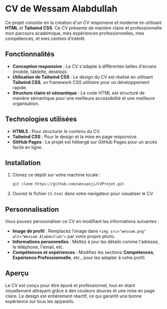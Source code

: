 # CV de Wessam Alabdullah

Ce projet consiste en la création d'un CV responsive et moderne en utilisant **HTML** et **Tailwind CSS**. Ce CV présente de manière claire et professionnelle mon parcours académique, mes expériences professionnelles, mes compétences, et mes centres d’intérêt.

## Fonctionnalités

- **Conception responsive** : Le CV s'adapte à différentes tailles d'écrans (mobile, tablette, desktop).
- **Utilisation de Tailwind CSS** : Le design du CV est réalisé en utilisant **Tailwind CSS**, un framework CSS utilitaire pour un développement rapide.
- **Structure claire et sémantique** : Le code HTML est structuré de manière sémantique pour une meilleure accessibilité et une meilleure organisation.

## Technologies utilisées

- **HTML5** : Pour structurer le contenu du CV.
- **Tailwind CSS** : Pour le design et la mise en page responsive.
- **GitHub Pages** : Le projet est hébergé sur GitHub Pages pour un accès facile en ligne.

## Installation

1. Clonez ce dépôt sur votre machine locale :
   ```bash
   git clone https://github.com/wessanji/CVProjet.git
   ```

2. Ouvrez le fichier `CV.html` dans votre navigateur pour visualiser le CV.

## Personnalisation

Vous pouvez personnaliser ce CV en modifiant les informations suivantes :

- **Image de profil** : Remplacez l’image dans `<img src="wessam.png" alt="Wessam Alabdullah">` par votre propre photo.
- **Informations personnelles** : Mettez à jour les détails comme l'adresse, le téléphone, l'email, etc.
- **Compétences et expériences** : Modifiez les sections **Compétences**, **Expérience Professionnelle**, etc., pour les adapter à votre profil.

## Aperçu

Le CV est conçu pour être épuré et professionnel, tout en étant visuellement attrayant grâce à des couleurs douces et une mise en page claire. Le design est entièrement réactif, ce qui garantit une bonne expérience sur tous les appareils.


